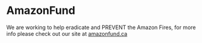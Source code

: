 # AmazonFund

We are working to help eradicate and PREVENT the Amazon Fires, for more info please check out our site at [amazonfund.ca](amazonfund.ca)
